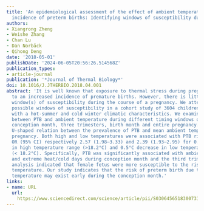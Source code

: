```yaml
---
title: 'An epidemiological assessment of the effect of ambient temperature on the
  incidence of preterm births: Identifying windows of susceptibility during pregnancy'
authors:
- Xiangrong Zheng
- Weishe Zhang
- Chan Lu
- Dan Norbäck
- Qihong Deng
date: '2018-05-01'
publishDate: '2024-06-05T20:56:26.514568Z'
publication_types:
- article-journal
publication: '*Journal of Thermal Biology*'
doi: 10.1016/J.JTHERBIO.2018.04.001
abstract: 'It is well known that exposure to thermal stress during pregnancy can lead
  to an increased incidence of premature births. However, there is little known regarding
  window(s) of susceptibility during the course of a pregnancy. We attempted to identify
  possible windows of susceptibility in a cohort study of 3604 children in Changsha
  with a hot-summer and cold winter climatic characteristics. We examined the association
  between PTB and ambient temperature during different timing windows of pregnancy:
  conception month, three trimesters, birth month and entire pregnancy. We found a
  U-shaped relation between the prevalence of PTB and mean ambient temperature during
  pregnancy. Both high and low temperatures were associated with PTB risk, adjusted
  OR (95% CI) respectively 2.57 (1.98–3.33) and 2.39 (1.93–2.95) for 0.5 °C increase
  in high temperature range (>18.2°C) and 0.5°C decrease in low temperature range
  (< 18.2°C). Specifically, PTB was significantly associated with ambient temperature
  and extreme heat/cold days during conception month and the third trimester. Sensitivity
  analysis indicated that female fetus were more susceptible to the risk of ambient
  temperature. Our study indicates that the risk of preterm birth due to high or low
  temperature may exist early during the conception month.'
links:
- name: URL
  url: 
    https://www.sciencedirect.com/science/article/pii/S0306456518300731?casa_token=3uQUP_stxfgAAAAA:j5GM36E28CNv-R0s_O6h96OE8vV23Xdw8tJ-cKWLAKEAJ3WtqfQnd8fkf0PkmW4erdnghUd9Uw
---
```

